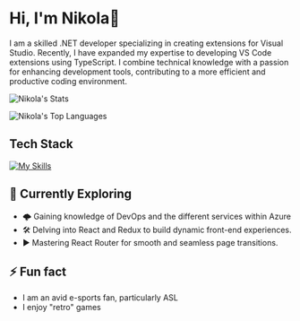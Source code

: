 # Hi, I'm Nikola👋

I am a skilled .NET developer specializing in creating extensions for Visual Studio. Recently, I have expanded my expertise to developing VS Code extensions using TypeScript. I combine technical knowledge with a passion for enhancing development tools, contributing to a more efficient and productive coding environment.

![Nikola's Stats](https://github-readme-stats.vercel.app/api?username=nikolavn&theme=tokyonight&show_icons=true&hide_border=true&count_private=true)

![Nikola's Top Languages](https://github-readme-stats.vercel.app/api/top-langs/?username=nikolavn&theme=tokyonight&show_icons=true&hide_border=true&layout=compact)

## Tech Stack

[![My Skills](https://skillicons.dev/icons?i=js,ts,cs,dotnet,azure,powershell,visualstudio,vscode&perline=4)](https://skillicons.dev)

## 🌱 Currently Exploring

- 🌩️ Gaining knowledge of DevOps and the different services within Azure
- 🛠️ Delving into React and Redux to build dynamic front-end experiences.
- ▶️ Mastering React Router for smooth and seamless page transitions.

## ⚡ Fun fact

- I am an avid e-sports fan, particularly ASL
- I enjoy "retro" games

